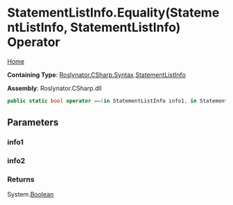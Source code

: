 # StatementListInfo\.Equality\(StatementListInfo, StatementListInfo\) Operator

[Home](../../../../../README.md)

**Containing Type**: [Roslynator.CSharp.Syntax](../../README.md)\.[StatementListInfo](../README.md)

**Assembly**: Roslynator\.CSharp\.dll

```csharp
public static bool operator ==(in StatementListInfo info1, in StatementListInfo info2)
```

## Parameters

### info1





### info2





### Returns

System\.[Boolean](https://docs.microsoft.com/en-us/dotnet/api/system.boolean)

